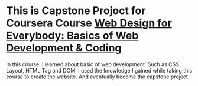# This is Capstone Projoct for Coursera Course [Web Design for Everybody: Basics of Web Development & Coding](https://coursera.org/share/c6e7948119c7b2fc325a0737dff58b6b)
In this course. I learned about basic of web development. Such as CSS Layout, HTML Tag and DOM.
I used the knowledge I gained while taking this course to create the website.  And eventually become the capstone project.
